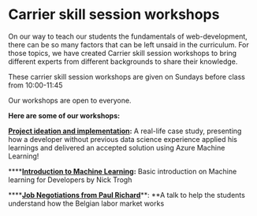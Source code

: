 # Carrier skill session workshops

On our way to teach our students the fundamentals of web-development, there can be so many factors that can be left unsaid in the curriculum. For those topics, we have created Carrier skill session workshops to bring different experts from different backgrounds to share their knowledge.

These carrier skill session workshops are given on Sundays before class from 10:00-11:45

Our workshops are open to everyone.

**Here are some of our workshops:**

[**Project ideation and implementation**](https://vimeo.com/517766065)**:** A real-life case study, presenting how a developer without previous data science experience applied his learnings and delivered an accepted solution using Azure Machine Learning!

****[**Introduction to Machine Learning**](https://vimeo.com/480919240)**:** Basic introduction on Machine learning for Developers by Nick Trogh

****[**Job Negotiations from Paul Richard**](https://vimeo.com/485055014)**: **A talk to help the students understand how the Belgian labor market works
